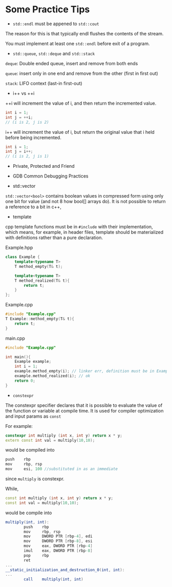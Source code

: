 # Some Practice Tips

* `std::endl` must be appened to `std::cout`

The reason for this is that typically endl flushes the contents of the stream.

You must implement at least one `std::endl` before exit of a program.

* `std::queue`, `std::deque` and `std::stack`

`deque`: Double ended queue, insert and remove from both ends

`queue`: insert only in one end and remove from the other (first in first out)

`stack`: LIFO context (last-in first-out)

* i++ vs ++i

++i will increment the value of i, and then return the incremented value.
```cpp
int i = 1;
int j = ++i;
// (i is 2, j is 2)
```
i++ will increment the value of i, but return the original value that i held before being incremented.
```cpp
int i = 1;
int j = i++;
// (i is 2, j is 1)
```

* Private, Protected and Friend

* GDB Common Debugging Practices

* std::vector<bool>

`std::vector<bool>` contains boolean values in compressed form using only one bit for value (and not 8 how bool[] arrays do). It is not possible to return a reference to a bit in c++, 

* template

cpp template functions must be in `#include` with their implementation, which means, for example, in header files, template should be materialized with definitions rather than a pure declaration.

Example.hpp
```cpp
class Example {
    template<typename T>
    T method_empty(T& t);

    template<typename T>
    T method_realized(T& t){
        return t;
    }
};
```
Example.cpp
```cpp
#include "Example.cpp"
T Example::method_empty(T& t){
    return t;
}
```
main.cpp
```cpp
#include "Example.cpp"

int main(){
    Example example;
    int i = 1;
    example.method_empty(i); // linker err, definition must be in Example.hpp
    example.method_realized(i); // ok
    return 0;
}
```

* `constexpr`

The constexpr specifier declares that it is possible to evaluate the value of the function or variable at compile time. It is used for compiler optimization and input params as `const`

For example:
```cpp
constexpr int multiply (int x, int y) return x * y;
extern const int val = multiply(10,10);
```
would be compiled into
```as
push    rbp
mov     rbp, rsp
mov     esi, 100 //substituted in as an immediate
```
since `multiply` is constexpr.

While, 
```cpp
const int multiply (int x, int y) return x * y;
const int val = multiply(10,10);
```
would be compile into 
```as
multiply(int, int):
        push    rbp
        mov     rbp, rsp
        mov     DWORD PTR [rbp-4], edi
        mov     DWORD PTR [rbp-8], esi
        mov     eax, DWORD PTR [rbp-4]
        imul    eax, DWORD PTR [rbp-8]
        pop     rbp
        ret
...
__static_initialization_and_destruction_0(int, int):
...
        call    multiply(int, int)
```
